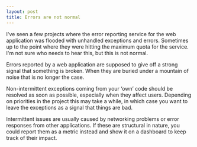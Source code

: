 ```yaml
---
layout: post
title: Errors are not normal
---
```


I've seen a few projects where the error reporting service for the web application was flooded with unhandled exceptions and errors. Sometimes up to the point where they were hitting the maximum quota for the service. I'm not sure who needs to hear this, but this is not normal.

Errors reported by a web application are supposed to give off a strong signal that something is broken. When they are buried under a mountain of noise that is no longer the case.

Non-intermittent exceptions coming from your ‘own’ code should be resolved as soon as possible, especially when they affect users. Depending on priorities in the project this may take a while, in which case you want to leave the exceptions as a signal that things are bad.

Intermittent issues are usually caused by networking problems or error responses from other applications. If these are structural in nature, you could report them as a metric instead and show it on a dashboard to keep track of their impact.
